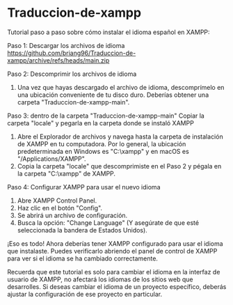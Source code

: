 # Traduccion-de-xampp

Tutorial paso a paso sobre cómo instalar el idioma español en XAMPP:

Paso 1: Descargar los archivos de idioma
https://github.com/briang96/Traduccion-de-xampp/archive/refs/heads/main.zip

Paso 2: Descomprimir los archivos de idioma
1. Una vez que hayas descargado el archivo de idioma, descomprímelo en una ubicación conveniente de tu disco duro. Deberías obtener una carpeta "Traduccion-de-xampp-main".

Paso 3: dentro de la carpeta "Traduccion-de-xampp-main" Copiar la carpeta "locale" y pegarla en la carpeta donde se instaló XAMPP
1. Abre el Explorador de archivos y navega hasta la carpeta de instalación de XAMPP en tu computadora. Por lo general, la ubicación predeterminada en Windows es "C:\xampp" y en macOS es "/Applications/XAMPP".
2. Copia la carpeta "locale" que descomprimiste en el Paso 2 y pégala en la carpeta "C:\xampp" de XAMPP.

Paso 4: Configurar XAMPP para usar el nuevo idioma
1. Abre XAMPP Control Panel.
2. Haz clic en el botón "Config".
3. Se abrirá un archivo de configuración.
4. Busca la opción: "Change Language" (Y asegúrate de que esté seleccionada la bandera de Estados Unidos).

¡Eso es todo! Ahora deberías tener XAMPP configurado para usar el idioma que instalaste. Puedes verificarlo abriendo el panel de control de XAMPP para ver si el idioma se ha cambiado correctamente.

Recuerda que este tutorial es solo para cambiar el idioma en la interfaz de usuario de XAMPP, no afectará los idiomas de los sitios web que desarrolles. Si deseas cambiar el idioma de un proyecto específico, deberás ajustar la configuración de ese proyecto en particular.
